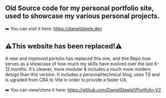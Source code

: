 
## Old Source code for my personal portfolio site, used to showcase my various personal projects. 

➡️ You can visit it here: https://danielsteele.dev

## ⚠️This website has been replaced!⚠️
A new and improved portolio has replaced this one, and this Repo now serves as a showcase of how much my skills have evolved over the last 6-12 months.
It's cleaner, more modular & includes a much more modern design than this version. It includes a personal/technical blog, uses TS and is ugraded from CRA to Vite in order to provide a faster UX.

➡️ You can view/clone it here: https://github.com/DanielSteele1/Portfolio-V2
